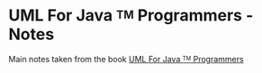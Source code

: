 # UML For Java <sup><sub>TM</sub></sup> Programmers - Notes

Main notes taken from the book [UML For Java <sup><sub>TM</sub></sup> Programmers](https://www.amazon.com/dp/0131428489/ref=cm_sw_em_r_mt_dp_U_ElmxEbRNP2ZQ9)
